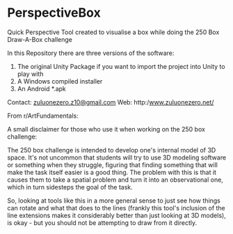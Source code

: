 # PerspectiveBox
Quick Perspective Tool created to visualise a box while doing the 250 Box Draw-A-Box challenge

In this Repository there are three versions of the software:
1. The original Unity Package if you want to import the project into Unity to play with
2. A Windows compiled installer
3. An Android *.apk

Contact: zuluonezero.z10@gmail.com
Web: http:/www.zuluonezero.net/

From r/ArtFundamentals:

A small disclaimer for those who use it when working on the 250 box challenge:

The 250 box challenge is intended to develop one's internal model of 3D space. It's not uncommon that students will try to use 3D modeling software or something when they struggle, figuring that finding something that will make the task itself easier is a good thing. The problem with this is that it causes them to take a spatial problem and turn it into an observational one, which in turn sidesteps the goal of the task.

So, looking at tools like this in a more general sense to just see how things can rotate and what that does to the lines (frankly this tool's inclusion of the line extensions makes it considerably better than just looking at 3D models), is okay - but you should not be attempting to draw from it directly.
